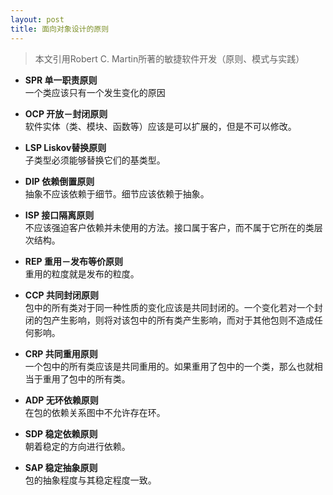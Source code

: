 ```yaml
---
layout: post
title: 面向对象设计的原则
---
```


>本文引用Robert C. Martin所著的敏捷软件开发（原则、模式与实践）

* **SPR  单一职责原则**  
	一个类应该只有一个发生变化的原因

* **OCP  开放－封闭原则**  
	软件实体（类、模块、函数等）应该是可以扩展的，但是不可以修改。

* **LSP  Liskov替换原则**  
	子类型必须能够替换它们的基类型。

* **DIP  依赖倒置原则**  
	抽象不应该依赖于细节。细节应该依赖于抽象。

* **ISP  接口隔离原则**  
	不应该强迫客户依赖并未使用的方法。接口属于客户，而不属于它所在的类层次结构。

* **REP  重用－发布等价原则**  
	重用的粒度就是发布的粒度。
  
* **CCP  共同封闭原则**  
	包中的所有类对于同一种性质的变化应该是共同封闭的。一个变化若对一个封闭的包产生影响，则将对该包中的所有类产生影响，而对于其他包则不造成任何影响。

* **CRP  共同重用原则**  
	一个包中的所有类应该是共同重用的。如果重用了包中的一个类，那么也就相当于重用了包中的所有类。

* **ADP  无环依赖原则**  
	在包的依赖关系图中不允许存在环。
  
* **SDP  稳定依赖原则**  
	朝着稳定的方向进行依赖。

* **SAP  稳定抽象原则**  
	包的抽象程度与其稳定程度一致。

  



